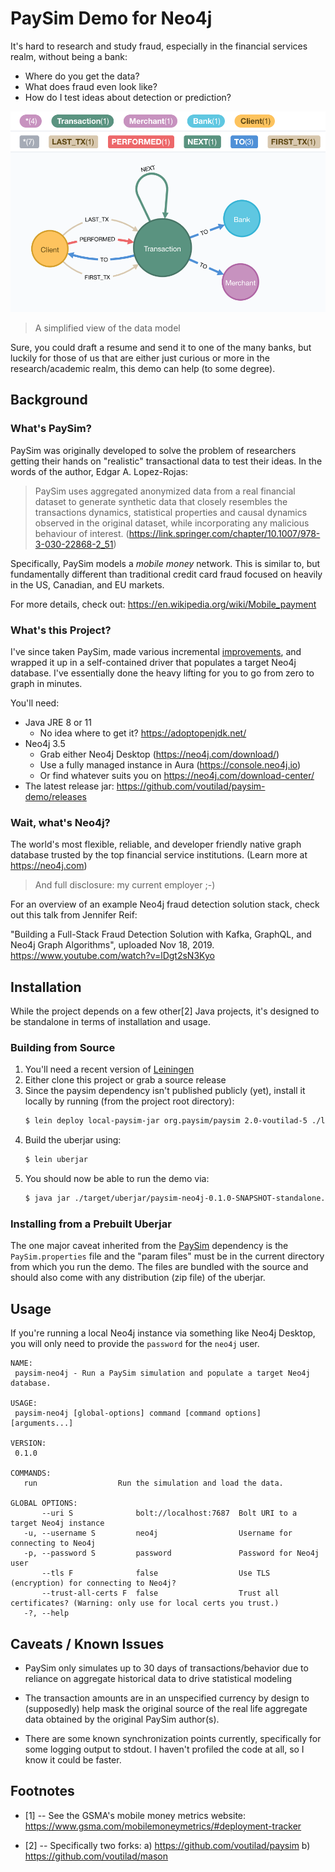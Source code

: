 # PaySim Demo for Neo4j

It's hard to research and study fraud, especially in the financial
services realm, without being a bank:

- Where do you get the data?
- What does fraud even look like?
- How do I test ideas about detection or prediction?

![A simplified view of the data mode](./simplified-data-model.png?raw=true)
> A simplified view of the data model

Sure, you could draft a resume and send it to one of the many banks,
but luckily for those of us that are either just curious or more in
the research/academic realm, this demo can help (to some degree).

## Background

### What's PaySim?

PaySim was originally developed to solve the problem of researchers
getting their hands on "realistic" transactional data to test their
ideas. In the words of the author, Edgar A. Lopez-Rojas:

> PaySim uses aggregated anonymized data from a real financial dataset
> to generate synthetic data that closely resembles the transactions
> dynamics, statistical properties and causal dynamics observed in the
> original dataset, while incorporating any malicious behaviour of
> interest. (https://link.springer.com/chapter/10.1007/978-3-030-22868-2_51)

Specifically, PaySim models a _mobile money_ network. This is similar
to, but fundamentally different than traditional credit card fraud
focused on heavily in the US, Canadian, and EU markets.

For more details, check out: https://en.wikipedia.org/wiki/Mobile_payment

### What's this Project?

I've since taken PaySim, made various incremental
[improvements](https://github.com/voutilad/paysim), and wrapped it up
in a self-contained driver that populates a target Neo4j
database. I've essentially done the heavy lifting for you to go from
zero to graph in minutes.

You'll need:

- Java JRE 8 or 11
  - No idea where to get it? https://adoptopenjdk.net/
- Neo4j 3.5
  - Grab either Neo4j Desktop (https://neo4j.com/download/)
  - Use a fully managed instance in Aura (https://console.neo4j.io)
  - Or find whatever suits you on https://neo4j.com/download-center/
- The latest release jar:
  https://github.com/voutilad/paysim-demo/releases

### Wait, what's Neo4j?

The world's most flexible, reliable, and developer friendly native
graph database trusted by the top financial service
institutions. (Learn more at https://neo4j.com)

> And full disclosure: my current employer ;-)

For an overview of an example Neo4j fraud detection solution stack,
check out this talk from Jennifer Reif:

  "Building a Full-Stack Fraud Detection Solution with Kafka, GraphQL,
  and Neo4j Graph Algorithms", uploaded Nov 18, 2019.
  https://www.youtube.com/watch?v=lDgt2sN3Kyo

## Installation

While the project depends on a few other[2] Java projects, it's
designed to be standalone in terms of installation and usage.

### Building from Source

1. You'll need a recent version of [Leiningen](https://leiningen.org/)
2. Either clone this project or grab a source release
3. Since the paysim dependency isn't published publicly (yet), install
   it locally by running (from the project root directory):
   ```sh
   $ lein deploy local-paysim-jar org.paysim/paysim 2.0-voutilad-5 ./lib/paysim-2.0-voutilad-5.jar
   ```
4. Build the uberjar using:
   ```sh
   $ lein uberjar
   ```
5. You should now be able to run the demo via:
   ```sh
   $ java jar ./target/uberjar/paysim-neo4j-0.1.0-SNAPSHOT-standalone.jar
   ```

### Installing from a Prebuilt Uberjar

The one major caveat inherited from the
[PaySim](https://github.com/voutilad/paysim) dependency is the
`PaySim.properties` file and the "param files" must be in the current
directory from which you run the demo. The files are bundled with the
source and should also come with any distribution (zip file) of the
uberjar.

## Usage

If you're running a local Neo4j instance via something like Neo4j
Desktop, you will only need to provide the `password` for the `neo4j` user.

```
NAME:
 paysim-neo4j - Run a PaySim simulation and populate a target Neo4j database.

USAGE:
 paysim-neo4j [global-options] command [command options] [arguments...]

VERSION:
 0.1.0

COMMANDS:
   run                  Run the simulation and load the data.

GLOBAL OPTIONS:
       --uri S              bolt://localhost:7687  Bolt URI to a target Neo4j instance
   -u, --username S         neo4j                  Username for connecting to Neo4j
   -p, --password S         password               Password for Neo4j user
       --tls F              false                  Use TLS (encryption) for connecting to Neo4j?
       --trust-all-certs F  false                  Trust all certificates? (Warning: only use for local certs you trust.)
   -?, --help
```

## Caveats / Known Issues

- PaySim only simulates up to 30 days of transactions/behavior due to
  reliance on aggregate historical data to drive statistical modeling

- The transaction amounts are in an unspecified currency by design to
  (supposedly) help mask the original source of the real life
  aggregate data obtained by the original PaySim author(s).

- There are some known synchronization points currently, specifically
  for some logging output to stdout. I haven't profiled the code at
  all, so I know it could be faster.

## Footnotes

- [1] -- See the GSMA's mobile money metrics website:
  https://www.gsma.com/mobilemoneymetrics/#deployment-tracker

- [2] -- Specifically two forks:
  a) https://github.com/voutilad/paysim
  b) https://github.com/voutilad/mason
